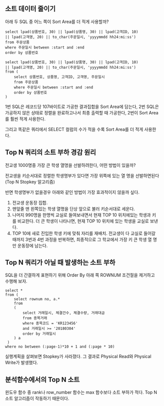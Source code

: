 ## 소트 데이터 줄이기
아래 두 SQL 중 어느 쪽이 Sort Area를 더 적게 사용할까?

```oracle
select lpad(상품번호, 30) || lpad(상품명, 30) || lpad(고객ID, 10)
|| lpad(고객명, 20) || to_char(주문일시, 'yyyymmdd hh24:mi:ss')
from 주문상품
where 주문일시 between :start and :end
order by 상품번호
```

```oracle
select lpad(상품번호, 30) || lpad(상품명, 30) || lpad(고객ID, 10)
|| lpad(고객명, 20) || to_char(주문일시, 'yyyymmdd hh24:mi:ss')
from (
    select 상품번호, 상품명, 고객ID, 고객명, 주문일시
    from 주문상품
    where 주문일시 between :start and :end
    order by 상품번호
)
```

1번 SQL은 레코드당 107바이트로 가공한 결과집합을 Sort Area에 담는다, 2번 SQL은 가공하지 않은 상태로 정렬을 완료하고나서 최종 출력할 때 가공한다, 2번이 Sort Area를 훨씬 적게 사용한다.

그리고 똑같은 쿼리에서 SELECT 컬럼의 수가 적을 수록 Sort Area를 더 적게 사용한다.

## Top N 쿼리의 소트 부하 경감 원리
전교생 1000명중 가장 큰 학생 열명을 선발하려한다, 어떤 방법이 있을까?

전교생을 키순서대로 정렬한 학생명부가 있다면 가장 위쪽에 있는 열 명을 선발하면된다 (Top N Stopkey 알고리즘)

반면 학생명부가 없을경우 아래와 같인 방법이 가장 효과적이지 않을까 싶다.
1. 전교생 운동장 집합.
2. 맨앞줄 맨 왼쪽있는 학생 열명을 단상 앞으로 불러 키순서대로 세운다.
3. 나머지 990명을 한명씩 교실로 들여보내면서 현재 TOP 10 위치에있는 학생과 키를 비교한다. 더 큰 학생이 나타나면, 현재 TOP 10 위치에 있는 학생을 교실로 보낸다.
4. TOP 10에 새로 진입한 학생 키에 맞춰 자리를 재배치.
전교생이 다 교실로 들어갈 때까지 3번과 4번 과정을 반복하면, 최종적으로 그 학교에서 가장 키 큰 학생 열 명만 운동장에 남는다.

## Top N 쿼리가 아닐 때 발생하는 소트 부하
SQL을 더 간결하게 표현하기 위해 Order By 아래 쪽 ROWNUM 조건절을 제거하고 수행해 보자.
```oracle
select *
from (
    select rownum no, a.*
    from
    (
        select 거래일시, 체결건수, 체결수량, 거래대금
        from 종목거래
        where 종목코드 = 'KR123456'
        and 거래일시 >= '20180304'
        order by 거래일시
    ) a
 )
where no between (:page-1)*10 + 1 and (:page * 10)
```
실행계획을 살펴보면 Stopkey가 사라졌다. 그 결과로 Physical Read와 Physical Write가 발생했다.

## 분석함수에서의 Top N 소트
윈도우 함수 중 rank나 row_number 함수는 max 함수보다 소트 부하가 적다. Top N 소트 알고리즘이 작동하기 때문이다.

